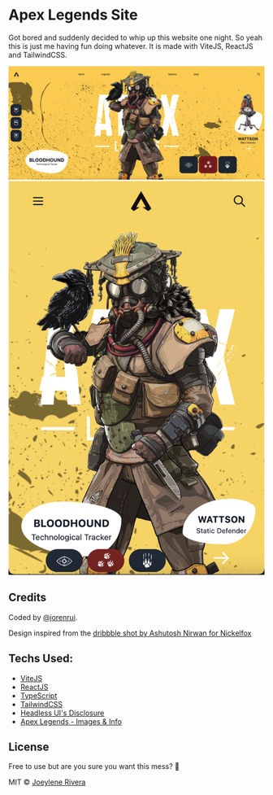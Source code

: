 # Apex Legends Site

Got bored and suddenly decided to whip up this website one night. So yeah this is just me having fun doing whatever. It is made with ViteJS, ReactJS and TailwindCSS.

![Screenshot of the apex legends site which features the legend bloodhound](./public/assets/img/apex-legends-site.png)
![Mobile screenshot of the apex legends site which features the legend bloodhound](./public/assets/img/mobile-apex-legends-site.png)

## Credits

Coded by [@jorenrui](https://jorenrui.netlify.app).

Design inspired from the [dribbble shot by Ashutosh Nirwan for Nickelfox](https://dribbble.com/shots/9526331-APEX)

## Techs Used:
- [ViteJS](https://vitejs.dev/)
- [ReactJS](https://reactjs.org/)
- [TypeScript](https://www.typescriptlang.org/)
- [TailwindCSS](https://tailwindcss.com/)
- [Headless UI's Disclosure](https://headlessui.dev/react/disclosure)
- [Apex Legends - Images & Info](https://www.ea.com/games/apex-legends)

## License

Free to use but are you sure you want this mess? 🙈

MIT © [Joeylene Rivera](https://github.com/jorenrui)
